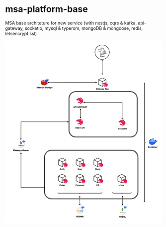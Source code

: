 # msa-platform-base
MSA base architeture for new service (with nestjs, cqrs &amp; kafka, api-gateway, socketio, mysql &amp; typerom, mongoDB &amp; mongoose, redis, letsencrypt ssl)

![image](MSA-CORE.png)





